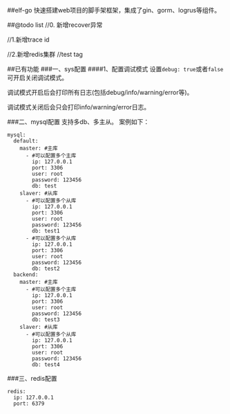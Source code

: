 ##elf-go
快速搭建web项目的脚手架框架，集成了gin、gorm、logrus等组件。

##@todo list
//0. 新增recover异常

//1.新增trace id

//2.新增redis集群
//test tag

##已有功能
###一、sys配置
####1、配置调试模式
设置`debug: true`或者`false`可开启关闭调试模式。

调试模式开启后会打印所有日志(包括debug/info/warning/error等)。

调试模式关闭后会只会打印info/warning/error日志。

###二、mysql配置
支持多db、多主从。
案例如下：
```
mysql:
  default:
    master: #主库
      - #可以配置多个主库
        ip: 127.0.0.1
        port: 3306
        user: root
        password: 123456
        db: test
    slaver: #从库
      - #可以配置多个从库
        ip: 127.0.0.1
        port: 3306
        user: root
        password: 123456
        db: test1
      - #可以配置多个从库
        ip: 127.0.0.1
        port: 3306
        user: root
        password: 123456
        db: test2
  backend:
    master: #主库
      - #可以配置多个主库
        ip: 127.0.0.1
        port: 3306
        user: root
        password: 123456
        db: test3
    slaver: #从库
      - #可以配置多个从库
        ip: 127.0.0.1
        port: 3306
        user: root
        password: 123456
        db: test4
```

###三、redis配置
```
redis:
  ip: 127.0.0.1
  port: 6379
```

